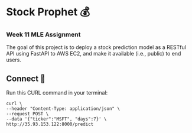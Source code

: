# Stock Prophet :moneybag:
### Week 11 MLE Assignment

The goal of this project is to deploy a stock prediction model as a RESTful API using FastAPI to AWS EC2, and make it available (i.e., public) to end users. 

## Connect :electric_plug:

Run this CURL command in your terminal:

```
curl \
--header "Content-Type: application/json" \
--request POST \
--data '{"ticker":"MSFT", "days":7}' \
http://35.93.153.122:8000/predict

```

